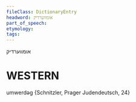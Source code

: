 ```yaml
---
fileClass: DictionaryEntry
headword: אומווערדיק
part_of_speech: 
etymology: 
tags: 
---
```

אומווערדיק

WESTERN
========

umwerdəg {Schnitzler, Prager Judendeutsch, 24}